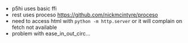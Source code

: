 - p5hi uses basic ffi
- rest uses proceso https://github.com/nickmcintyre/proceso
- need to access html with `python -m http.server` or it will complain on fetch not available
- problem with ease_in_out_circ...
